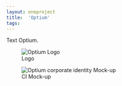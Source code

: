 ```yaml
---
layout: oneproject
title:  'Optium'
tags:   
---
```


Text Optium.


<aside>

<figure>
  <img src="/assets{{ page.url }}Optium01.jpg"
    srcset="/assets{{ page.url }}Optium01_2x.jpg 2x"
    alt="Optium Logo">
  <figcaption>Logo</figcaption>
</figure>

<figure>
  <img src="/assets{{ page.url }}Optium02.jpg"
    srcset="/assets{{ page.url }}Optium02_2x.jpg 2x"
    alt="Optium corporate identity Mock-up">
  <figcaption>CI Mock-up</figcaption>
</figure>

</aside>
